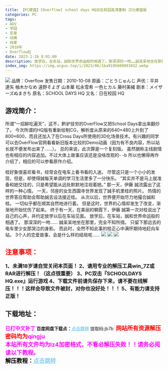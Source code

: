 ```yaml
---
title: 【PC硬盘】[Overflow] school days HQ日在校园高清重制 汉化硬盘版
categories: PC
tags:
- ADV
- 学园
- 恋爱
- 动画
- 纯爱
- 2010年
- Overflow社
date: 2023-1-26 8:01:00
description: 放学后，在车站，誠和世界命运般的相遇了。那深深的一吻……誠呆呆地坐在那里，完全不知所措。只留下那远去的电车里少女那哭泣的身影。而此时，全然不知此事的桂正心中满怀期待地赶向车站。3个人的恋爱故事，会是什么样的结局呢……
index_img: https://img.acgus.top/i/2023/06/1ba9195600093832.webp
---
```

![](https://img.acgus.top/i/2023/06/1ba9195600093832.webp)
品牌：Overflow
发售日期：2010-10-08
原画：ごとうじゅんじ
声优：平井達矢 柚木かなめ 遠野そよぎ 山本華 松永雪希 一色ヒカル 藤村美緒
剧本：メイザーズぬまきち
原名：SCHOOL DAYS HQ
又名：日在校园 HQ

## 游戏简介：
所谓“一招鲜吃遍天”，这不，黔驴技穷的OverFlow又把School Days拿出来翻炒了。
今次所谓的HQ版有重新绘制CG，解析度从原来的640×480上升到了800×600，而且还加入了在Cross Days所使用的3D化场景技术。有兴趣的同学可以去OverFlow官网看看新旧版本比较的Demo动画（因为有不良内容，所以站长就不便发布出来了……）。
总的来说，此次算是一个复刻版。
虽然据称主线剧情也有相应的内容追加。不过大体上故事应该还是没啥改观的- -b 所以也懒得再作介绍了，相应的可以参看原作介绍。

桂好象很喜欢看书，经常会在电车上看书看的入迷。
尽管这只是一个小小的发现，但是，却使得誠每天单调的学习生活里多了一分快乐。
“其实并不是马上就准备和她交往的，只是希望能从远处默默地注视着她。”
那一天，伊藤 誠流露出了这样的一种心情。
一天，邻座的女生西園寺世界发现了誠手机里桂的照片。
热情的世界答应帮助会帮助誠去设法接近桂。
从次以后，世界便开始尽力地撮合誠和桂。
一切似乎都在顺其自然地进行着。
但是这时，世界的心情却发生了改变，渐渐地开始忧伤了起来。
终于有一天，在美丽的朝霞下，伊藤 誠第一次对桂说出了自己的心声，并约定放学以后在车站见面。
放学后，在车站，誠和世界命运般的相遇了。
那深深的一吻……
誠呆呆地坐在那里，完全不知所措。
只留下那远去的电车里少女那哭泣的身影。
而此时，全然不知此事的桂正心中满怀期待地赶向车站。
3个人的恋爱故事，会是什么样的结局呢……
![](https://img.acgus.top/i/2023/06/2623c16340093843.webp)
![](https://img.acgus.top/i/2023/06/8215a20eca093839.webp)
![](https://img.acgus.top/i/2023/06/669791ff31093836.webp)





## <font color=#FF0000 >注意事项：</font>
<font size=3><b>1、未满18岁请自觉关闭本页面！
2、请用专业的解压工具win_7Z或RAR进行解压！（这点很重要）
3、PC双击『SCHOOLDAYS HQ.exe』运行游戏
4、下载文件前请先保存下来，请不要在线解压！！！这样会导致文件被封，对你也没好处！！！
5、有能力请支持正版！</b></font>

## 下载地址：
<font color=#FF00FF size=3><b>已打中文补丁</b></font>
<b>百度网盘下载点：</b><a href="https://pan.baidu.com/s/120qrrgdW_QJcBXafC2yFPA?pwd=jb7b" style="color: #87CEEB;"><b>点击跳转</b></a> 提取码:jb7b
<a style="padding: 0" href="https://post.qingju.org/AD/"><img style="max-width:100%" src="https://img.acgus.top/i/2024/07/478f689b8021d8d499ab43d21acf137a.gif" alt=""></a>
<b><font color=#FF0000 size=4>网站所有资源解压密码均为</b></font><b><font color=#FF00FF size=4>qingju</font><font color=#FF0000 ></font></b><br><b><font color=#FF00FF size=4>本站所有文件均为lz4加密格式，不看必解压失败！！请务必阅读以下教程。</b></font><br><b><font color=#000 size=4>解压教程：</b><a href="https://post.qingju.org/tutorial/000/" style="color: #87CEEB;"><b>点击跳转</b></a>